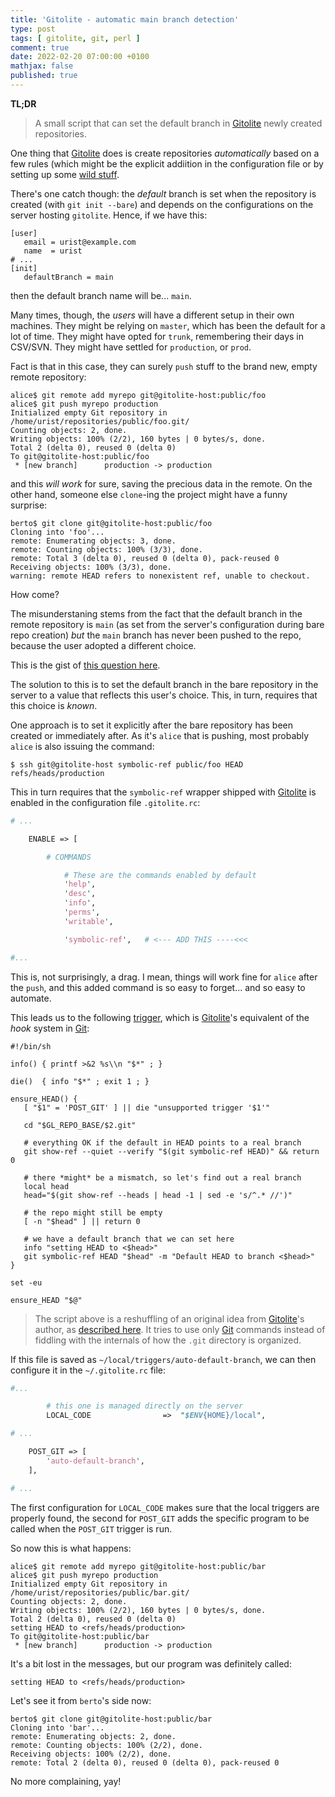 ```yaml
---
title: 'Gitolite - automatic main branch detection'
type: post
tags: [ gitolite, git, perl ]
comment: true
date: 2022-02-20 07:00:00 +0100
mathjax: false
published: true
---
```


**TL;DR**

> A small script that can set the default branch in [Gitolite][] newly
> created repositories.

One thing that [Gitolite][] does is create repositories *automatically*
based on a few rules (which might be the explicit addiition in the
configuration file or by setting up some [wild stuff][].

There's one catch though: the *default* branch is set when the
repository is created (with `git init --bare`) and depends on the
configurations on the server hosting `gitolite`. Hence, if we have this:

```
[user]
   email = urist@example.com
   name  = urist
# ...
[init]
   defaultBranch = main
```

then the default branch name will be... `main`.

Many times, though, the *users* will have a different setup in their own
machines. They might be relying on `master`, which has been the default
for a lot of time. They might have opted for `trunk`, remembering their
days in CSV/SVN. They might have settled for `production`, or `prod`.

Fact is that in this case, they can surely `push` stuff to the brand
new, empty remote repository:

```
alice$ git remote add myrepo git@gitolite-host:public/foo
alice$ git push myrepo production
Initialized empty Git repository in /home/urist/repositories/public/foo.git/
Counting objects: 2, done.
Writing objects: 100% (2/2), 160 bytes | 0 bytes/s, done.
Total 2 (delta 0), reused 0 (delta 0)
To git@gitolite-host:public/foo
 * [new branch]      production -> production
```

and this *will work* for sure, saving the precious data in the remote.
On the other hand, someone else `clone`-ing the project might have a
funny surprise:

```
berto$ git clone git@gitolite-host:public/foo
Cloning into 'foo'...
remote: Enumerating objects: 3, done.
remote: Counting objects: 100% (3/3), done.
remote: Total 3 (delta 0), reused 0 (delta 0), pack-reused 0
Receiving objects: 100% (3/3), done.
warning: remote HEAD refers to nonexistent ref, unable to checkout.
```

How come?

The misunderstaning stems from the fact that the default branch in the
remote repository is `main` (as set from the server's configuration
during bare repo creation) *but* the `main` branch has never been pushed
to the repo, because the user adopted a different choice.

This is the gist of [this question here][].

The solution to this is to set the default branch in the bare repository
in  the server to a value that reflects this user's choice. This, in
turn, requires that this choice is *known*.

One approach is to set it explicitly after the bare repository has been
created or immediately after. As it's `alice` that is pushing, most
probably `alice` is also issuing the command:

```
$ ssh git@gitolite-host symbolic-ref public/foo HEAD refs/heads/production
```

This in turn requires that the `symbolic-ref` wrapper shipped with
[Gitolite][] is enabled in the configuration file `.gitolite.rc`:

```perl
# ...

    ENABLE => [

        # COMMANDS

            # These are the commands enabled by default
            'help',
            'desc',
            'info',
            'perms',
            'writable',

            'symbolic-ref',   # <--- ADD THIS ----<<<

#...
```

This is, not surprisingly, a drag. I mean, things will work fine for
`alice` after the `push`, and this added command is so easy to forget...
and so easy to automate.

This leads us to the following [trigger][], which is [Gitolite][]'s
equivalent of the *hook* system in [Git][]:

```shell
#!/bin/sh

info() { printf >&2 %s\\n "$*" ; }

die()  { info "$*" ; exit 1 ; }

ensure_HEAD() {
   [ "$1" = 'POST_GIT' ] || die "unsupported trigger '$1'"

   cd "$GL_REPO_BASE/$2.git"

   # everything OK if the default in HEAD points to a real branch
   git show-ref --quiet --verify "$(git symbolic-ref HEAD)" && return 0

   # there *might* be a mismatch, so let's find out a real branch
   local head
   head="$(git show-ref --heads | head -1 | sed -e 's/^.* //')"

   # the repo might still be empty
   [ -n "$head" ] || return 0

   # we have a default branch that we can set here
   info "setting HEAD to <$head>"
   git symbolic-ref HEAD "$head" -m "Default HEAD to branch <$head>"
}

set -eu

ensure_HEAD "$@"
```

> The script above is a reshuffling of an original idea from
> [Gitolite][]'s author, as [described here][]. It tries to use only
> [Git][] commands instead of fiddling with the internals of how the
> `.git` directory is organized.

If this file is saved as `~/local/triggers/auto-default-branch`, we can
then configure it in the `~/.gitolite.rc` file:

```perl
#...

        # this one is managed directly on the server
        LOCAL_CODE                =>  "$ENV{HOME}/local",

# ...

    POST_GIT => [
        'auto-default-branch',
    ],

# ...
```

The first configuration for `LOCAL_CODE` makes sure that the local
triggers are properly found, the second for `POST_GIT` adds the specific
program to be called when the `POST_GIT` trigger is run.

So now this is what happens:

```
alice$ git remote add myrepo git@gitolite-host:public/bar
alice$ git push myrepo production
Initialized empty Git repository in /home/urist/repositories/public/bar.git/
Counting objects: 2, done.
Writing objects: 100% (2/2), 160 bytes | 0 bytes/s, done.
Total 2 (delta 0), reused 0 (delta 0)
setting HEAD to <refs/heads/production>
To git@gitolite-host:public/bar
 * [new branch]      production -> production
```

It's a bit lost in the messages, but our program was definitely called:

```
setting HEAD to <refs/heads/production>
```

Let's see it from `berto`'s side now:

```
berto$ git clone git@gitolite-host:public/bar
Cloning into 'bar'...
remote: Enumerating objects: 2, done.
remote: Counting objects: 100% (2/2), done.
Receiving objects: 100% (2/2), done.
remote: Total 2 (delta 0), reused 0 (delta 0), pack-reused 0
```

No more complaining, yay!


[Perl]: https://www.perl.org/
[wild stuff]: https://gitolite.com/gitolite/wild.html
[Gitolite]: https://gitolite.com/gitolite/index.html
[this question here]: https://groups.google.com/g/gitolite/c/yAIHybz3H18/m/iVLQPt8tAgAJ
[Git]: https://www.git-scm.com/
[trigger]: https://gitolite.com/gitolite/triggers
[described here]: https://groups.google.com/g/gitolite/c/NwZ1-hq9-9E/m/mDbiKyAvDwAJ
